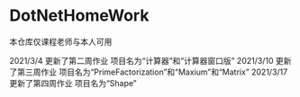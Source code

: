# DotNetHomeWork

本仓库仅课程老师与本人可用

2021/3/4 更新了第二周作业 项目名为“计算器”和“计算器窗口版”
2021/3/10 更新了第三周作业 项目名为“PrimeFactorization”和“Maxium”和“Matrix”
2021/3/17 更新了第四周作业 项目名为“Shape”
